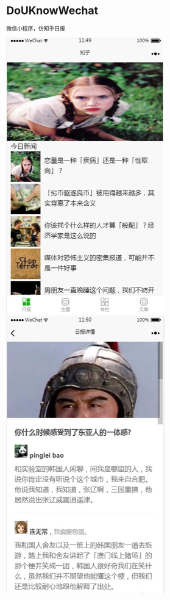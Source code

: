 # DoUKnowWechat
微信小程序，仿知乎日报

![首页](https://github.com/MrHwq/DoUKnowWechat/blob/master/resultImage/2017-08-28_115015.jpg)
![加入css效果](https://github.com/MrHwq/DoUKnowWechat/blob/master/resultImage/2017-08-28_115054.jpg)
